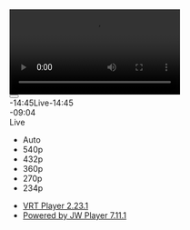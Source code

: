 <div id="" class="media flashPlayer largeMediaItem" style="min-height: 264px;"><div id="div_2761579_1228473898" class="jwplayer jw-reset jw-state-playing jw-skin-_default jw-stretch-uniform jw-breakpoint-2 vamp_container jw-flag-cast-available jw-no-focus jw-flag-user-inactive" tabindex="0" aria-label="Video Player" style="width: 470px; height: 264px;"><div class="jw-aspect jw-reset"></div><div class="jw-media jw-reset" style="visibility: visible; opacity: 1;"><video class="jw-video jw-reset" src="blob:http://sporza.be/2a5ab07c-ad83-408b-b984-60017c4384a4" jw-loaded="data" style="object-fit: fill;"></video></div><div class="jw-preview jw-reset"></div><div class="jw-captions jw-reset jw-captions-enabled"><div class="jw-captions-window jw-reset"><span class="jw-captions-text jw-reset"></span></div></div><div class="jw-title jw-reset" style="display: none;"><div class="jw-title-primary jw-reset"></div><div class="jw-title-secondary jw-reset"></div></div><div class="jw-overlays jw-reset"><div id="div_2761579_1228473898_jwpsrv" class="jw-plugin jw-reset"></div><div id="div_2761579_1228473898_related" class="jw-plugin jw-reset jw-plugin-related"></div></div><div class="afs_ads" style="width: 1px; height: 1px; position: absolute; background: transparent;" yj20szc="" hidden="">&nbsp;</div><div class="jw-controls jw-reset"><div class="jw-display jw-reset"><div class="jw-display-container jw-reset"><div class="jw-display-controls jw-reset"><div class="jw-display-icon-container jw-display-icon-rewind jw-background-color jw-reset"><div class="jw-icon jw-icon-rewind jw-button-color jw-reset" role="button" tabindex="0" aria-label="Start playback"></div></div><div class="jw-display-icon-container jw-display-icon-display jw-background-color jw-reset" style="cursor: pointer; pointer-events: none;"><div class="jw-icon jw-icon-display jw-button-color jw-reset" role="button" tabindex="0" aria-label="Pause" style="pointer-events: none;"></div></div><div class="jw-display-icon-container jw-display-icon-next jw-background-color jw-reset" style="display: none;"><div class="jw-icon jw-icon-next jw-button-color jw-reset" role="button" tabindex="0" aria-label="Next"></div></div></div></div></div><div class="jw-controls-right jw-reset"><div class="jw-dock jw-reset"></div></div><div class="jw-nextup-container jw-reset"><div class="jw-nextup jw-reset"><div class="jw-nextup-tooltip jw-reset"><div class="jw-nextup-header jw-reset"></div><div class="jw-nextup-body jw-background-color jw-reset"><div class="jw-nextup-thumbnail jw-reset"></div><div class="jw-nextup-title jw-reset"></div></div></div><button class="jw-icon jw-nextup-close" aria-label="Next Up Close"></button></div></div><div class="jw-controlbar jw-background-color jw-reset"><div class="jw-group jw-controlbar-left-group jw-reset"><div class="jw-icon jw-icon-inline jw-button-color jw-reset jw-icon-playback" role="button" tabindex="0" aria-label="Play"></div><div class="jw-icon jw-icon-inline jw-button-color jw-reset jw-icon-rewind" role="button" tabindex="0" aria-label="Rewind 10s"></div><span class="jw-text jw-reset jw-text-elapsed" role="timer">-14:45</span><span class="jw-text jw-reset jw-text-duration" role="timer">Live</span><span class="jw-text jw-reset jw-text-countdown" role="timer">-14:45</span></div><div class="jw-group jw-controlbar-center-group jw-reset"><div class="jw-slider-time jw-background-color jw-reset jw-slider-horizontal jw-reset" aria-hidden="true"><div class="jw-slider-container jw-reset"><div class="jw-rail jw-reset"></div><div class="jw-buffer jw-reset" style="width: 0%;"></div><div class="jw-progress jw-reset" style="width: 98.4969%;"></div><div class="jw-knob jw-reset" style="left: 98.4969%;"></div><div class="jw-icon jw-icon-tooltip jw-tooltip-time jw-button-color jw-reset" style="left: 38.5%;"><div class="jw-overlay jw-reset"><div class="jw-time-tip jw-background-color jw-reset"><div class="jw-reset" style="width: 0px; height: 0px;"></div><span class="jw-text jw-reset">-09:04</span></div></div></div></div></div><span class="jw-text jw-reset jw-text-alt" role="status"></span></div><div class="jw-group jw-controlbar-right-group jw-reset"><span class="jw-text jw-reset jw-text-duration" role="timer">Live</span><div class="jw-icon jw-icon-inline jw-button-color jw-reset jw-icon-next" role="button" tabindex="0" aria-label="Next" style="display: none;"></div><div aria-label="Quality" role="button" tabindex="0" class="jw-icon jw-icon-tooltip jw-icon-hd jw-button-color jw-reset jw-toggle jw-off"><div class="jw-overlay jw-reset"><ul class="jw-menu jw-background-color jw-reset"><li class="jw-text jw-option jw-item-0 jw-reset jw-active-option">Auto</li><li class="jw-text jw-option jw-item-1 jw-reset">540p</li><li class="jw-text jw-option jw-item-2 jw-reset">432p</li><li class="jw-text jw-option jw-item-3 jw-reset">360p</li><li class="jw-text jw-option jw-item-4 jw-reset">270p</li><li class="jw-text jw-option jw-item-5 jw-reset">234p</li></ul></div></div><div aria-label="Closed captions" role="button" tabindex="0" class="jw-icon jw-icon-tooltip jw-icon-cc jw-button-color jw-reset jw-hidden jw-off jw-toggle"><div class="jw-overlay jw-reset"></div></div><div aria-label="Audio tracks" role="button" tabindex="0" class="jw-icon jw-icon-tooltip jw-icon-audio-tracks jw-button-color jw-reset jw-hidden jw-off"><div class="jw-overlay jw-reset"></div></div><div class="jw-icon jw-icon-inline jw-button-color jw-reset jw-icon-volume jw-off" role="button" tabindex="0" aria-label="Volume"></div><div class="jw-reset jw-icon-cast" style="cursor: pointer;"><button is="google-cast-button" class="jw-button-color jw-icon-inline jw-off" aria-label="Chromecast" role="button" tabindex="0" style="display: none;"></button></div><div class="jw-slider-volume jw-background-color jw-reset jw-slider-horizontal jw-reset" aria-hidden="true"><div class="jw-slider-container jw-reset"><div class="jw-rail jw-reset"></div><div class="jw-buffer jw-reset"></div><div class="jw-progress jw-reset" style="width: 0%;"></div><div class="jw-knob jw-reset" style="left: 0%;"></div></div></div><div aria-label="Volume" role="button" tabindex="0" class="jw-icon jw-icon-tooltip jw-icon-volume jw-button-color jw-reset jw-off"><div class="jw-overlay jw-reset"><div class="jw-slider-volume jw-volume-tip jw-background-color jw-reset jw-slider-vertical jw-reset" aria-hidden="true"><div class="jw-slider-container jw-reset"><div class="jw-rail jw-reset"></div><div class="jw-buffer jw-reset"></div><div class="jw-progress jw-reset" style="height: 0%;"></div><div class="jw-knob jw-reset" style="bottom: 0%;"></div></div></div></div></div><div class="jw-icon jw-icon-inline jw-button-color jw-reset jw-icon-fullscreen" role="button" tabindex="0" aria-label="Fullscreen" style=""></div></div></div></div><div class="jw-rightclick jw-reset" style="left: 409px; top: 63px;"><ul class="jw-reset"><li class="jw-reset "><a href="http://www.vrt.be" class="jw-reset" target="_blank">VRT Player 2.23.1</a></li><li class="jw-reset jw-featured"><a href="https://jwplayer.com/learn-more" class="jw-reset" target="_blank">Powered by JW Player 7.11.1</a></li></ul></div></div></div>
